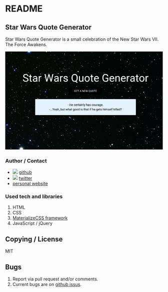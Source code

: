 # README
## Star Wars Quote Generator
Star Wars Quote Generator is a small celebration of the New Star Wars VII. The Force Awakens.

![](img/readme.png)

### Author / Contact
* ![](https://dl.dropboxusercontent.com/u/633848/Images/github_24_black.png) [github](http://www.github.com/argoncode)
* ![](https://dl.dropboxusercontent.com/u/633848/Images/twitter.png) [twitter](http://twitter.com/argoncode)
* [personal website](http://argoncode.com/contact)

### Used tech and libraries
1. HTML
2. CSS
3. [MaterializeCSS framework](http://www.materializecss.com)
4. JavaScript / jQuery

## Copying / License
MIT

## Bugs
1. Report via pull request and/or comments.
2. Current bugs are on [github issus](https://github.com/ArgonCode/quote-generator/issues).

